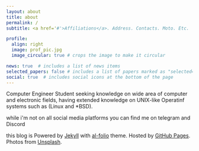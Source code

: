 ```yaml
---
layout: about
title: about
permalink: /
subtitle: <a href='#'>Affiliations</a>. Address. Contacts. Moto. Etc.

profile:
  align: right
  image: prof_pic.jpg
  image_circular: true # crops the image to make it circular

news: true  # includes a list of news items
selected_papers: false # includes a list of papers marked as "selected={true}"
social: true  # includes social icons at the bottom of the page
---
```


Computer Engineer Student seeking knowledge on wide area of computer and electronic fields, having extended knowledge on UNIX-like Operatinf systems such as (Linux and *BSD). 


while i'm not on all social media platforms you can find me on telegram and Discord

this blog is Powered by <a href="https://jekyllrb.com/" target="_blank">Jekyll</a> with <a href="https://github.com/alshedivat/al-folio">al-folio</a> theme.
  Hosted by <a href="https://pages.github.com/" target="_blank">GitHub Pages</a>.
  Photos from <a href="https://unsplash.com" target="_blank">Unsplash</a>.